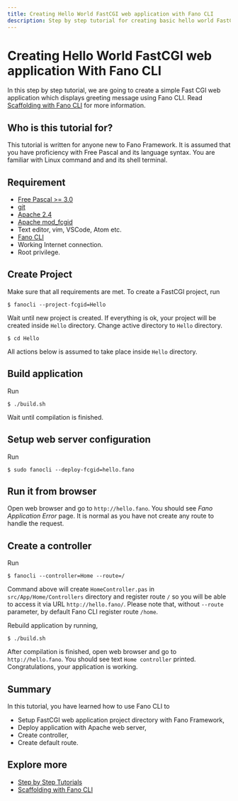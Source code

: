```yaml
---
title: Creating Hello World FastCGI web application with Fano CLI
description: Step by step tutorial for creating basic hello world FastCGI web application with Fano CLI
---
```


<h1 class="major">Creating Hello World FastCGI web application With Fano CLI</h1>

In this step by step tutorial, we are going to create a simple Fast CGI web application which displays greeting message using Fano CLI. Read [Scaffolding with Fano CLI](/scaffolding-with-fano-cli) for more information.

## Who is this tutorial for?

This tutorial is written for anyone new to Fano Framework. It is assumed that you have proficiency with Free Pascal and its language syntax. You are familiar with  Linux command and and its shell terminal.

## Requirement

- [Free Pascal >= 3.0](https://www.freepascal.org)
- [git](https://git-scm.com/)
- [Apache 2.4](https://httpd.apache.org/)
- [Apache mod_fcgid](https://httpd.apache.org/mod_fcgid/mod/mod_fcgid.html)
- Text editor, vim, VSCode, Atom etc.
- [Fano CLI](https://github.com/fanoframework/fano-cli)
- Working Internet connection.
- Root privilege.

## Create Project

Make sure that all requirements are met. To create a FastCGI project, run

```
$ fanocli --project-fcgid=Hello
```

Wait until new project is created. If everything is ok, your project will be created inside `Hello` directory. Change active directory to `Hello` directory.

```
$ cd Hello
```

All actions below is assumed to take place inside `Hello` directory.

## Build application

Run

```
$ ./build.sh
```

Wait until compilation is finished.

## Setup web server configuration

Run

```
$ sudo fanocli --deploy-fcgid=hello.fano
```

## Run it from browser

Open web browser and go to `http://hello.fano`. You should see *Fano Application Error* page. It is normal as you have not create any route to handle the request.

## Create a controller

Run

```
$ fanocli --controller=Home --route=/
```

Command above will create `HomeController.pas` in `src/App/Home/Controllers` directory and register route `/` so you will be able to access it via URL `http://hello.fano/`. Please note that, without `--route` parameter, by default Fano CLI register route `/home`.

Rebuild application by running,

```
$ ./build.sh
```

After compilation is finished, open web browser and go to `http://hello.fano`. You should see text `Home controller` printed. Congratulations, your application is working.

## Summary

In this tutorial, you have learned how to use Fano CLI to

- Setup FastCGI web application project directory with Fano Framework,
- Deploy application with Apache web server,
- Create controller,
- Create default route.

## Explore more

- [Step by Step Tutorials](/tutorials)
- [Scaffolding with Fano CLI](/scaffolding-with-fano-cli)
